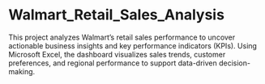 # Walmart_Retail_Sales_Analysis
This project analyzes Walmart’s retail sales performance to uncover actionable business insights and key performance indicators (KPIs). Using Microsoft Excel, the dashboard visualizes sales trends, customer preferences, and regional performance to support data-driven decision-making.
